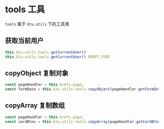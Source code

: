 # tools 工具
`tools` 属于 `$tu.utils` 下的工具类

## 获取当前用户
```js
this.$tu.utils.tools.getCurrentUser()
this.$tu.utils.tools.getCurrentUser().ODEPT_CODE
```

## copyObject 复制对象
```js
const pageHandler = this.$refs.page;
const formData = this.$tu.utils.tools.copyObject(pageHandler.getFormData());
```

## copyArray 复制数组
```js
const pageHandler = this.$refs.page;
const cardBtns = this.$tu.utils.tools.copyArray(pageHandler.getCardBtns());
```